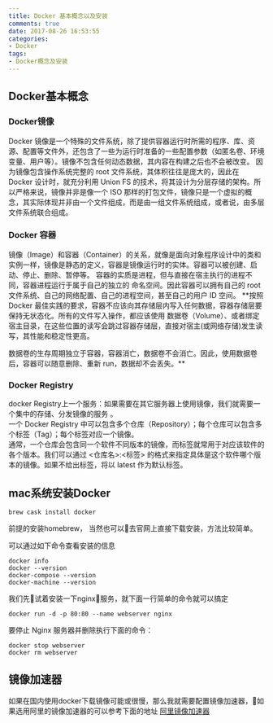 ```yaml
---
title: Docker 基本概念以及安装
comments: true
date: 2017-08-26 16:53:55
categories: 
- Docker
tags: 
- Docker概念及安装
---
```


## Docker基本概念

### Docker镜像
Docker 镜像是一个特殊的文件系统，除了提供容器运行时所需的程序、库、资源、配置等文件外，还包含了一些为运行时准备的一些配置参数（如匿名卷、环境变量、用户等）。镜像不包含任何动态数据，其内容在构建之后也不会被改变。
因为镜像包含操作系统完整的 root 文件系统，其体积往往是庞大的，因此在 Docker 设计时，就充分利用 Union FS 的技术，将其设计为分层存储的架构。所以严格来说，镜像并非是像一个 ISO 那样的打包文件，镜像只是一个虚拟的概念，其实际体现并非由一个文件组成，而是由一组文件系统组成，或者说，由多层文件系统联合组成。


### Docker 容器
镜像（Image）和容器（Container）的关系，就像是面向对象程序设计中的类和实例一样，镜像是静态的定义，容器是镜像运行时的实体。容器可以被创建、启动、停止、删除、暂停等。
容器的实质是进程，但与直接在宿主执行的进程不同，容器进程运行于属于自己的独立的 命名空间。因此容器可以拥有自己的 root 文件系统、自己的网络配置、自己的进程空间，甚至自己的用户 ID 空间。
**按照 Docker 最佳实践的要求，容器不应该向其存储层内写入任何数据，容器存储层要保持无状态化。所有的文件写入操作，都应该使用 数据卷（Volume）、或者绑定宿主目录，在这些位置的读写会跳过容器存储层，直接对宿主(或网络存储)发生读写，其性能和稳定性更高。

数据卷的生存周期独立于容器，容器消亡，数据卷不会消亡。因此，使用数据卷后，容器可以随意删除、重新 run，数据却不会丢失。**
### Docker Registry

docker Registry上一个服务：如果需要在其它服务器上使用镜像，我们就需要一个集中的存储、分发镜像的服务 。  
一个 Docker Registry 中可以包含多个仓库（Repository）；每个仓库可以包含多个标签（Tag）；每个标签对应一个镜像。  
通常，一个仓库会包含同一个软件不同版本的镜像，而标签就常用于对应该软件的各个版本。我们可以通过 <仓库名>:<标签> 的格式来指定具体是这个软件哪个版本的镜像。如果不给出标签，将以 latest 作为默认标签。

## mac系统安装Docker

```
brew cask install docker
```
前提的安装homebrew， 当然也可以去官网上直接下载安装，方法比较简单。

可以通过如下命令查看安装的信息
```
docker info
docker --version
docker-compose --version
docker-machine --version
```
我们先试着安装一下nginx服务，就下面一行简单的命令就可以搞定
```
docker run -d -p 80:80 --name webserver nginx
```
要停止 Nginx 服务器并删除执行下面的命令：

```
docker stop webserver
docker rm webserver
```

## 镜像加速器
如果在国内使用docker下载镜像可能或很慢，那么我就需要配置镜像加速器，如果选用阿里的镜像加速器的可以参考下面的地址
[阿里镜像加速器](https://cr.console.aliyun.com/#/accelerator)